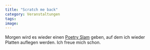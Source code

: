 ```yaml
---
title: "Scratch me back"
category: Veranstaltungen
tags: 
image: 
---
```


Morgen wird es wieder einen [Poetry Slam](http://www.planetslam.de/munichslam.php) geben, auf dem ich wieder Platten auflegen werden. Ich freue mich schon.